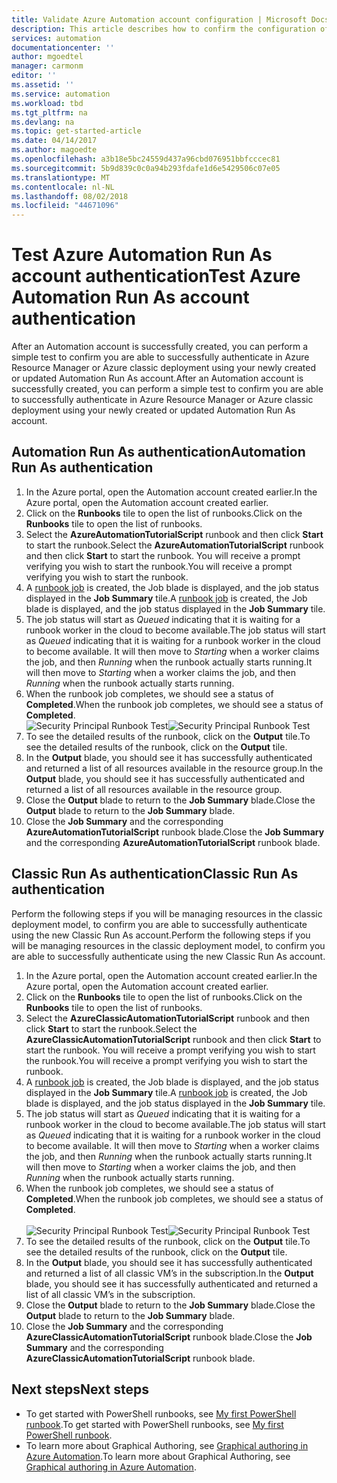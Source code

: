 ```yaml
---
title: Validate Azure Automation account configuration | Microsoft Docs
description: This article describes how to confirm the configuration of your Automation account is setup correctly.
services: automation
documentationcenter: ''
author: mgoedtel
manager: carmonm
editor: ''
ms.assetid: ''
ms.service: automation
ms.workload: tbd
ms.tgt_pltfrm: na
ms.devlang: na
ms.topic: get-started-article
ms.date: 04/14/2017
ms.author: magoedte
ms.openlocfilehash: a3b18e5bc24559d437a96cbd076951bbfcccec81
ms.sourcegitcommit: 5b9d839c0c0a94b293fdafe1d6e5429506c07e05
ms.translationtype: MT
ms.contentlocale: nl-NL
ms.lasthandoff: 08/02/2018
ms.locfileid: "44671096"
---
```

# <a name="test-azure-automation-run-as-account-authentication"></a><span data-ttu-id="99a81-103">Test Azure Automation Run As account authentication</span><span class="sxs-lookup"><span data-stu-id="99a81-103">Test Azure Automation Run As account authentication</span></span>
<span data-ttu-id="99a81-104">After an Automation account is successfully created, you can perform a simple test to confirm you are able to successfully authenticate in Azure Resource Manager or Azure classic deployment using your newly created or updated Automation Run As account.</span><span class="sxs-lookup"><span data-stu-id="99a81-104">After an Automation account is successfully created, you can perform a simple test to confirm you are able to successfully authenticate in Azure Resource Manager or Azure classic deployment using your newly created or updated Automation Run As account.</span></span>    

## <a name="automation-run-as-authentication"></a><span data-ttu-id="99a81-105">Automation Run As authentication</span><span class="sxs-lookup"><span data-stu-id="99a81-105">Automation Run As authentication</span></span>

1. <span data-ttu-id="99a81-106">In the Azure portal, open the Automation account created earlier.</span><span class="sxs-lookup"><span data-stu-id="99a81-106">In the Azure portal, open the Automation account created earlier.</span></span>  
2. <span data-ttu-id="99a81-107">Click on the **Runbooks** tile to open the list of runbooks.</span><span class="sxs-lookup"><span data-stu-id="99a81-107">Click on the **Runbooks** tile to open the list of runbooks.</span></span>
3. <span data-ttu-id="99a81-108">Select the **AzureAutomationTutorialScript** runbook and then click **Start** to start the runbook.</span><span class="sxs-lookup"><span data-stu-id="99a81-108">Select the **AzureAutomationTutorialScript** runbook and then click **Start** to start the runbook.</span></span>  <span data-ttu-id="99a81-109">You will receive a prompt verifying you wish to start the runbook.</span><span class="sxs-lookup"><span data-stu-id="99a81-109">You will receive a prompt verifying you wish to start the runbook.</span></span>
4. <span data-ttu-id="99a81-110">A [runbook job](automation-runbook-execution.md) is created, the Job blade is displayed, and the job status displayed in the **Job Summary** tile.</span><span class="sxs-lookup"><span data-stu-id="99a81-110">A [runbook job](automation-runbook-execution.md) is created, the Job blade is displayed, and the job status displayed in the **Job Summary** tile.</span></span>  
5. <span data-ttu-id="99a81-111">The job status will start as *Queued* indicating that it is waiting for a runbook worker in the cloud to become available.</span><span class="sxs-lookup"><span data-stu-id="99a81-111">The job status will start as *Queued* indicating that it is waiting for a runbook worker in the cloud to become available.</span></span> <span data-ttu-id="99a81-112">It will then move to *Starting* when a worker claims the job, and then *Running* when the runbook actually starts running.</span><span class="sxs-lookup"><span data-stu-id="99a81-112">It will then move to *Starting* when a worker claims the job, and then *Running* when the runbook actually starts running.</span></span>  
6. <span data-ttu-id="99a81-113">When the runbook job completes, we should see a status of **Completed**.</span><span class="sxs-lookup"><span data-stu-id="99a81-113">When the runbook job completes, we should see a status of **Completed**.</span></span><br> <span data-ttu-id="99a81-114">![Security Principal Runbook Test](https://docstestmedia1.blob.core.windows.net/azure-media/articles/automation/media/automation-verify-runas-authentication/job-summary-automationtutorialscript.png)</span><span class="sxs-lookup"><span data-stu-id="99a81-114">![Security Principal Runbook Test](https://docstestmedia1.blob.core.windows.net/azure-media/articles/automation/media/automation-verify-runas-authentication/job-summary-automationtutorialscript.png)</span></span><br>
7. <span data-ttu-id="99a81-115">To see the detailed results of the runbook, click on the **Output** tile.</span><span class="sxs-lookup"><span data-stu-id="99a81-115">To see the detailed results of the runbook, click on the **Output** tile.</span></span>
8. <span data-ttu-id="99a81-116">In the **Output** blade, you should see it has successfully authenticated and returned a list of all resources available in the resource group.</span><span class="sxs-lookup"><span data-stu-id="99a81-116">In the **Output** blade, you should see it has successfully authenticated and returned a list of all resources available in the resource group.</span></span>
9. <span data-ttu-id="99a81-117">Close the **Output** blade to return to the **Job Summary** blade.</span><span class="sxs-lookup"><span data-stu-id="99a81-117">Close the **Output** blade to return to the **Job Summary** blade.</span></span>
10. <span data-ttu-id="99a81-118">Close the **Job Summary** and the corresponding **AzureAutomationTutorialScript** runbook blade.</span><span class="sxs-lookup"><span data-stu-id="99a81-118">Close the **Job Summary** and the corresponding **AzureAutomationTutorialScript** runbook blade.</span></span>

## <a name="classic-run-as-authentication"></a><span data-ttu-id="99a81-119">Classic Run As authentication</span><span class="sxs-lookup"><span data-stu-id="99a81-119">Classic Run As authentication</span></span>
<span data-ttu-id="99a81-120">Perform the following steps if you will be managing resources in the classic deployment model, to confirm you are able to successfully authenticate using the new Classic Run As account.</span><span class="sxs-lookup"><span data-stu-id="99a81-120">Perform the following steps if you will be managing resources in the classic deployment model, to confirm you are able to successfully authenticate using the new Classic Run As account.</span></span>     

1. <span data-ttu-id="99a81-121">In the Azure portal, open the Automation account created earlier.</span><span class="sxs-lookup"><span data-stu-id="99a81-121">In the Azure portal, open the Automation account created earlier.</span></span>  
2. <span data-ttu-id="99a81-122">Click on the **Runbooks** tile to open the list of runbooks.</span><span class="sxs-lookup"><span data-stu-id="99a81-122">Click on the **Runbooks** tile to open the list of runbooks.</span></span>
3. <span data-ttu-id="99a81-123">Select the **AzureClassicAutomationTutorialScript** runbook and then click **Start** to  start the runbook.</span><span class="sxs-lookup"><span data-stu-id="99a81-123">Select the **AzureClassicAutomationTutorialScript** runbook and then click **Start** to  start the runbook.</span></span>  <span data-ttu-id="99a81-124">You will receive a prompt verifying you wish to start the runbook.</span><span class="sxs-lookup"><span data-stu-id="99a81-124">You will receive a prompt verifying you wish to start the runbook.</span></span>
4. <span data-ttu-id="99a81-125">A [runbook job](automation-runbook-execution.md) is created, the Job blade is displayed, and the job status displayed in the **Job Summary** tile.</span><span class="sxs-lookup"><span data-stu-id="99a81-125">A [runbook job](automation-runbook-execution.md) is created, the Job blade is displayed, and the job status displayed in the **Job Summary** tile.</span></span>  
5. <span data-ttu-id="99a81-126">The job status will start as *Queued* indicating that it is waiting for a runbook worker in the cloud to become available.</span><span class="sxs-lookup"><span data-stu-id="99a81-126">The job status will start as *Queued* indicating that it is waiting for a runbook worker in the cloud to become available.</span></span> <span data-ttu-id="99a81-127">It will then move to *Starting* when a worker claims the job, and then *Running* when the runbook actually starts running.</span><span class="sxs-lookup"><span data-stu-id="99a81-127">It will then move to *Starting* when a worker claims the job, and then *Running* when the runbook actually starts running.</span></span>  
6. <span data-ttu-id="99a81-128">When the runbook job completes, we should see a status of **Completed**.</span><span class="sxs-lookup"><span data-stu-id="99a81-128">When the runbook job completes, we should see a status of **Completed**.</span></span><br><br> <span data-ttu-id="99a81-129">![Security Principal Runbook Test](https://docstestmedia1.blob.core.windows.net/azure-media/articles/automation/media/automation-verify-runas-authentication/job-summary-automationclassictutorialscript.png)</span><span class="sxs-lookup"><span data-stu-id="99a81-129">![Security Principal Runbook Test](https://docstestmedia1.blob.core.windows.net/azure-media/articles/automation/media/automation-verify-runas-authentication/job-summary-automationclassictutorialscript.png)</span></span><br>  
7. <span data-ttu-id="99a81-130">To see the detailed results of the runbook, click on the **Output** tile.</span><span class="sxs-lookup"><span data-stu-id="99a81-130">To see the detailed results of the runbook, click on the **Output** tile.</span></span>
8. <span data-ttu-id="99a81-131">In the **Output** blade, you should see it has successfully authenticated and returned a list of all classic VM’s in the subscription.</span><span class="sxs-lookup"><span data-stu-id="99a81-131">In the **Output** blade, you should see it has successfully authenticated and returned a list of all classic VM’s in the subscription.</span></span>
9. <span data-ttu-id="99a81-132">Close the **Output** blade to return to the **Job Summary** blade.</span><span class="sxs-lookup"><span data-stu-id="99a81-132">Close the **Output** blade to return to the **Job Summary** blade.</span></span>
10. <span data-ttu-id="99a81-133">Close the **Job Summary** and the corresponding **AzureClassicAutomationTutorialScript** runbook blade.</span><span class="sxs-lookup"><span data-stu-id="99a81-133">Close the **Job Summary** and the corresponding **AzureClassicAutomationTutorialScript** runbook blade.</span></span>

## <a name="next-steps"></a><span data-ttu-id="99a81-134">Next steps</span><span class="sxs-lookup"><span data-stu-id="99a81-134">Next steps</span></span>
* <span data-ttu-id="99a81-135">To get started with PowerShell runbooks, see [My first PowerShell runbook](automation-first-runbook-textual-powershell.md).</span><span class="sxs-lookup"><span data-stu-id="99a81-135">To get started with PowerShell runbooks, see [My first PowerShell runbook](automation-first-runbook-textual-powershell.md).</span></span>
* <span data-ttu-id="99a81-136">To learn more about Graphical Authoring, see [Graphical authoring in Azure Automation](automation-graphical-authoring-intro.md).</span><span class="sxs-lookup"><span data-stu-id="99a81-136">To learn more about Graphical Authoring, see [Graphical authoring in Azure Automation](automation-graphical-authoring-intro.md).</span></span>


